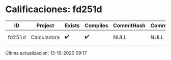 # Calificaciones: fd251d
|ID|Project|Exists|Compiles|CommitHash|CommitDate|CheckDate|Comments|
|-|-|-|-|-|-|-|-|
|fd251d|Calculadora|✔️|✔️|NULL|NULL|NULL|No tienes ningún archivo en AlfonsoCMtz/PracticasComputacionI/Calculadora|

Última actualización: 13-10-2020 09:17